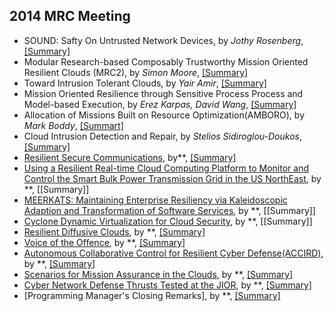 2014 MRC Meeting
---

- SOUND: Safty On Untrusted Network Devices, by *Jothy Rosenberg*, [[Summary]](https://github.com/hxwang/Seminar/blob/master/MRC-2014-Sep/2_SOUND_Safty-On-Untrusted-Nework-Devices.md)
- Modular Research-based Composably Trustworthy Mission Oriented Resilient Clouds (MRC2), by *Simon Moore*, [[Summary]](https://github.com/hxwang/Seminar/blob/master/MRC-2014-Sep/3_Modular-Research-based-Composably-Trustworthy-Mission-oriented-Resilient-Clouds-MRC2.md)
- Toward Intrusion Tolerant Clouds, by *Yair Amir*, [[Summary]](https://github.com/hxwang/Seminar/blob/master/MRC-2014-Sep/4_Toward-Intrusion-Tolerant-Clouds.md)
- Mission Oriented Resilience through Sensitive Process Process and Model-based Execution, by *Erez Karpas, David Wang*, [[Summary]](https://github.com/hxwang/Seminar/blob/master/MRC-2014-Sep/5_Misson-oriented-Resilence-through-Risk-sensitive-Processes-and-Model-based-Execution.md)
- Allocation of Missions Built on Resource Optimization(AMBORO), by *Mark Boddy*, [[Summart]](https://github.com/hxwang/Seminar/blob/master/MRC-2014-Sep/6_Allocation-of-Missons-Built-on-Resource-Optimization-AMBORO.md)
- Cloud Intrusion Detection and Repair, by *Stelios Sidiroglou-Doukos*, [[Summary]](https://github.com/hxwang/Seminar/blob/master/MRC-2014-Sep/7_Cloud-Intrusion-Detection-and-Repair.md)
- [Resilient Secure Communications](), by**, [[Summary]]()
- [Using a Resilient Real-time Cloud Computing Platform to Monitor and Control the Smart Bulk Power Transmission Grid in the US NorthEast](), by **, [[Summary]]
- [MEERKATS: Maintaining Enterprise Resiliency via Kaleidoscopic Adaption and Transformation of Software Services](), by **, [[Summary]]
- [Cyclone Dynamic Virtualization for Cloud Security](), by **, [[Summary]]
- [Resilient Diffusive Clouds](), by **, [[Summary]]()
- [Voice of the Offence](), by **, [[Summary]]()
- [Autonomous Collaborative Control for Resilient Cyber Defense(ACCIRD)](), by **, [[Summary]]()
- [Scenarios for Mission Assurance in the Clouds](), by **, [[Summary]]()
- [Cyber Network Defense Thrusts Tested at the JIOR](), by **, [[Summary]]()
- [Programming Manager's Closing Remarks], by **, [[Summary]]()
